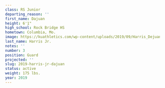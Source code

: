 ```yaml
---
class: RS Junior
departing_reason: ''
first_name: Dajuan
height: 6'1"
high_school: Rock Bridge HS
hometown: Columbia, Mo.
image: https://kuathletics.com/wp-content/uploads/2019/09/Harris_Dejuan_08292019-1024x853.jpg
last_name: Harris Jr.
notes: ''
number: 3
position: Guard
projected: ''
slug: 2019-harris-jr-dajuan
status: active
weight: 175 lbs.
year: 2019
---
```

